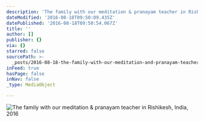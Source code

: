 ```yaml
---
description: 'The family with our meditation & pranayam teacher in Rishikesh, India, 2016'
dateModified: '2016-08-18T09:50:09.435Z'
datePublished: '2016-08-18T09:50:54.067Z'
title: ''
author: []
publisher: {}
via: {}
starred: false
sourcePath: >-
  _posts/2016-08-18-the-family-with-our-meditation-and-pranayam-teacher-in-rishike.md
inFeed: true
hasPage: false
inNav: false
_type: MediaObject

---
```

![The family with our meditation & pranayam teacher in Rishikesh, India, 2016](https://the-grid-user-content.s3-us-west-2.amazonaws.com/37bec520-18a3-4fe6-91bf-a8db28b200ec.jpg)
